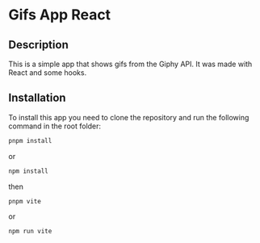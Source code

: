 # Gifs App React
 
## Description
This is a simple app that shows gifs from the Giphy API. It was made with React and some hooks.

## Installation
To install this app you need to clone the repository and run the following command in the root folder:

```bash
pnpm install
```

or

```bash
npm install
```

then 
  
```bash
pnpm vite
```
or
```bash
npm run vite
```
